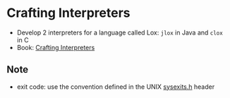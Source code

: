 # Crafting Interpreters

- Develop 2 interpreters for a language called Lox: `jlox` in Java and `clox` in C
- Book: [Crafting Interpreters](https://craftinginterpreters.com/contents.html)

## Note

- exit code: use the convention defined in the UNIX [sysexits.h](https://man.freebsd.org/cgi/man.cgi?query=sysexits&apropos=0&sektion=0&manpath=FreeBSD+4.3-RELEASE&format=html) header
